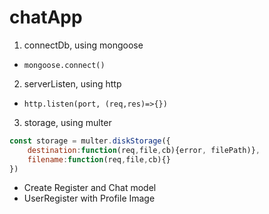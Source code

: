 # chatApp

1. connectDb, using mongoose
- `mongoose.connect()`
2. serverListen, using http
- `http.listen(port, (req,res)=>{})`
3. storage, using multer
```javascript
const storage = multer.diskStorage({
    destination:function(req,file,cb){error, filePath)},
    filename:function(req,file,cb){}
})
```

- Create Register and Chat model
- UserRegister with Profile Image


